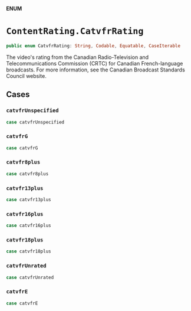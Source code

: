 **ENUM**

# `ContentRating.CatvfrRating`

```swift
public enum CatvfrRating: String, Codable, Equatable, CaseIterable
```

The video's rating from the Canadian Radio-Television and Telecommunications Commission (CRTC) for Canadian French-language broadcasts. For more information, see the Canadian Broadcast Standards Council website.

## Cases
### `catvfrUnspecified`

```swift
case catvfrUnspecified
```

### `catvfrG`

```swift
case catvfrG
```

### `catvfr8plus`

```swift
case catvfr8plus
```

### `catvfr13plus`

```swift
case catvfr13plus
```

### `catvfr16plus`

```swift
case catvfr16plus
```

### `catvfr18plus`

```swift
case catvfr18plus
```

### `catvfrUnrated`

```swift
case catvfrUnrated
```

### `catvfrE`

```swift
case catvfrE
```
